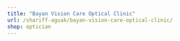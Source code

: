 ```yaml
---
title: "Bayan Vision Care Optical Clinic"
url: /shariff-aguak/bayan-vision-care-optical-clinic/
shop: optician
---
```

